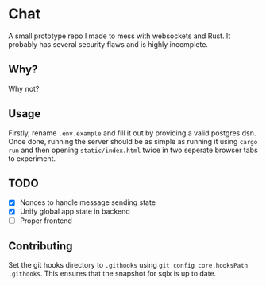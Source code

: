 # Chat

A small prototype repo I made to mess with websockets and Rust. It probably has several security flaws and is highly incomplete.

## Why?

Why not?

## Usage

Firstly, rename `.env.example` and fill it out by providing a valid postgres dsn.
Once done, running the server should be as simple as running it using `cargo run` and then opening `static/index.html` twice in two seperate browser tabs to experiment.

## TODO

- [x] Nonces to handle message sending state
- [x] Unify global app state in backend
- [ ] Proper frontend

## Contributing

Set the git hooks directory to `.githooks` using `git config core.hooksPath .githooks`. This ensures that the snapshot for sqlx is up to date.
